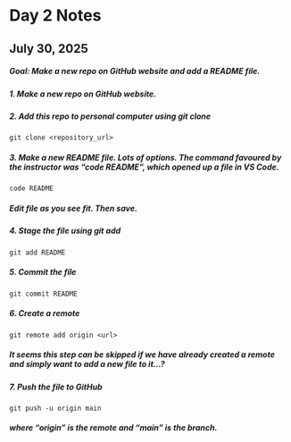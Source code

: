 # Day 2 Notes
## July 30, 2025

##### Goal: Make a new repo on GitHub website and add a README file.

##### 1. Make a new repo on GitHub website.

##### 2. Add this repo to personal computer using git clone

```git clone <repository_url>```

##### 3. Make a new README file.  Lots of options.  The command favoured by the instructor was “code README”, which opened up a file in VS Code.

```code README ```

##### Edit file as you see fit.  Then save.

##### 4. Stage the file using git add

``` git add README ```

##### 5. Commit the file

``` git commit README ```

##### 6. Create a remote

``` git remote add origin <url> ```

##### It seems this step can be skipped if we have already created a remote and simply want to add a new file to it…?

##### 7. Push the file to GitHub

``` git push -u origin main ```

##### where “origin” is the remote and “main” is the branch.
#####
#####
#####

